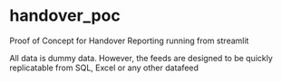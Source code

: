 # handover_poc
Proof of Concept for Handover Reporting running from streamlit

All data is dummy data. However, the feeds are designed to be quickly replicatable from SQL, Excel or any other datafeed
